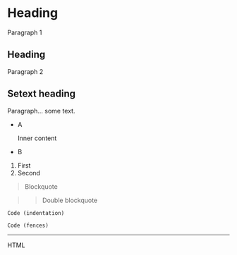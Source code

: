 # Heading

Paragraph 1

## Heading

Paragraph 2

Setext heading
-----

Paragraph...
some text.

- A

    Inner content

- B

1. First
2. Second

> Blockquote

>> Double blockquote

    Code (indentation)

```markdown
Code (fences)
```

[link]: url "Title
multiline"

---

<p>
    HTML
</p>